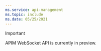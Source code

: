```yaml
---
ms.service: api-management
ms.topic: include
ms.date: 05/25/2021
---
```


> [!IMPORTANT]
> APIM WebSocket API is currently in preview.